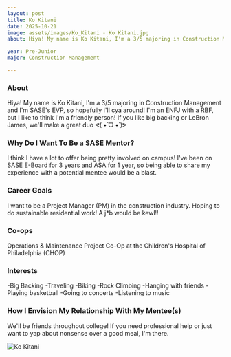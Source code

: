 ```yaml
---
layout: post
title: Ko Kitani
date: 2025-10-21
image: assets/images/Ko_Kitani - Ko Kitani.jpg
about: Hiya! My name is Ko Kitani, I'm a 3/5 majoring in Construction Management and I'm SASE's EVP, so hopefully I'll cya around! I'm an ENFJ with a RBF, but I like to think I'm a friendly person! If you like big backing or LeBron James, we'll make a great duo ᕙ(  •̀ ᗜ •́  )ᕗ

year: Pre-Junior
major: Construction Management

---
```


### About

Hiya! My name is Ko Kitani, I'm a 3/5 majoring in Construction Management and I'm SASE's EVP, so hopefully I'll cya around! I'm an ENFJ with a RBF, but I like to think I'm a friendly person! If you like big backing or LeBron James, we'll make a great duo ᕙ(  •̀ ᗜ •́  )ᕗ

### Why Do I Want To Be a SASE Mentor?

I think I have a lot to offer being pretty involved on campus! I've been on SASE E-Board for 3 years and ASA for 1 year, so being able to share my experience with a potential mentee would be a blast.


### Career Goals

I want to be a Project Manager (PM) in the construction industry. Hoping to do sustainable residential work! A j*b would be kewl!!


### Co-ops

Operations & Maintenance Project Co-Op at the Children's Hospital of Philadelphia (CHOP)

### Interests

-Big Backing
-Traveling
-Biking
-Rock Climbing
-Hanging with friends
-Playing basketball
-Going to concerts
-Listening to music


### How I Envision My Relationship With My Mentee(s) 

We'll be friends throughout college! If you need professional help or just want to yap about nonsense over a good meal, I'm there.

<div class="text-center my-5">
    <img src="https://sase-drexel.github.io/mentorship-2024/assets/images/Ko_Kitani - Ko Kitani.jpg" alt="Ko Kitani" class="rounded post-img" />
</div>


